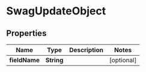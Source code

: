 
# SwagUpdateObject

## Properties
Name | Type | Description | Notes
------------ | ------------- | ------------- | -------------
**fieldName** | **String** |  |  [optional]



